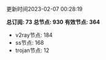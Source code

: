 更新时间2023-02-07 00:28:19

**总订阅: 73**
**总节点: 930**
**有效节点: 364**
- v2ray节点: 184
- ss节点: 168
- trojan节点: 12
